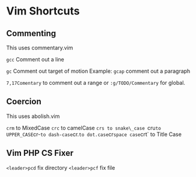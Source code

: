 # Vim Shortcuts

## Commenting
This uses commentary.vim

`gcc` Comment out a line

`gc` Comment out target of motion
Example: `gcap` comment out a paragraph

`7,17Comentary` to comment out a range
or
`:g/TODO/Commentary` for global.

## Coercion
This uses abolish.vim

`crm` to MixedCase
`crc` to camelCase
`crs to snake\_case
`cru` to UPPER_CASE
`cr-` to dash-case
`cr.` to dot.case
`cr<space>` space case
`crt` to Title Case

## Vim PHP CS Fixer

`<leader>pcd` fix directory
`<leader>pcf` fix file


